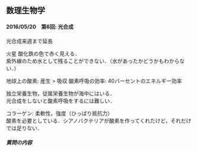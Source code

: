 ## 数理生物学

#### 2016/05/20　第6回: 光合成  
光合成来週まで延長  

火星 酸化鉄の色で赤く見える．  
紫外線のため水として残ることができない．（水があったかどうかもわからない．）  

地球上の酸素: 産生 > 吸収
酸素呼吸の効率: 40パーセントのエネルギー効率

独立栄養生物，従属栄養生物が海中にはいる．  
光合成をしないと酸素呼吸をするには難しい．

コラーゲン: 柔軟性，強度（ひっぱり抵抗力）  
酸素を必要としている．シアノバクテリアが酸素を作ってくれたけど，それだけでは足りない．  


##### 質問の内容  
